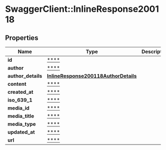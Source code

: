 # SwaggerClient::InlineResponse200118

## Properties
Name | Type | Description | Notes
------------ | ------------- | ------------- | -------------
**id** | [****](.md) |  | [optional] 
**author** | [****](.md) |  | [optional] 
**author_details** | [**InlineResponse200118AuthorDetails**](InlineResponse200118AuthorDetails.md) |  | [optional] 
**content** | [****](.md) |  | [optional] 
**created_at** | [****](.md) |  | [optional] 
**iso_639_1** | [****](.md) |  | [optional] 
**media_id** | [****](.md) |  | [optional] 
**media_title** | [****](.md) |  | [optional] 
**media_type** | [****](.md) |  | [optional] 
**updated_at** | [****](.md) |  | [optional] 
**url** | [****](.md) |  | [optional] 

